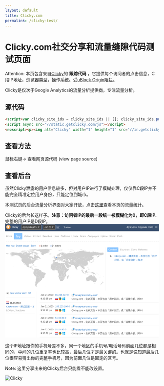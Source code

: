 ```yaml
---
layout: default
title: Clicky.com
permalink: /clicky-test/
---
```


# Clicky.com社交分享和流量缝隙代码测试页面

Attention: 本页包含来自[Clicky](https://clicky.com)的 **跟踪代码** ，它提供每个访问者的点击信息，C段IP地址，浏览器类型，操作系统。受[uBlock Origin](https://github.com/gorhill/uBlock)阻拦。

Clicky是仅次于Google Analytics的流量分析提供商，专注流量分析。

## 源代码

```html
<script>var clicky_site_ids = clicky_site_ids || []; clicky_site_ids.push(101232323);</script>
<script async src="//static.getclicky.com/js"></script>
<noscript><p><img alt="Clicky" width="1" height="1" src="//in.getclicky.com/101232323ns.gif" /></p></noscript>
```
## 查看方法
鼠标右键-> 查看网页源代码 (view page source)

## 查看后台
虽然Clicky泄露的用户信息较多，但对用户IP进行了模糊处理，仅仅靠C段IP并不能完全精准定位用户身份，只能定位到城市。

本测试页的后台流量分析界面对大家开放，点击[这里](http://clicky.com/?site_id=101232323&sitekey=0672abda48dec488)查看本页的流量统计。

Clicky的后台长这样子。**注意：访问者IP的最后一段统一被模糊化为0，即C段IP.** 完整的用户IP是D段IP。
![截图](https://raw.githubusercontent.com/diymysite/analytics/master/clicky.png)

这个IP地址跟你的手机号差不多，同一个地区的手机号/电话号码前面几位都是相同的，中间的几位重复率也比较高，最后几位才是最关键的。也就是说知道最后几位很容易猜出你的完整手机号，因为前面几位是固定的区号。

Note: 这里分享出来的Clicky后台只能看不能改设置。


<script>var clicky_site_ids = clicky_site_ids || []; clicky_site_ids.push(101232323);</script>
<script async src="//static.getclicky.com/js"></script>
<noscript><p><img alt="Clicky" width="1" height="1" src="//in.getclicky.com/101232323ns.gif" /></p></noscript>
